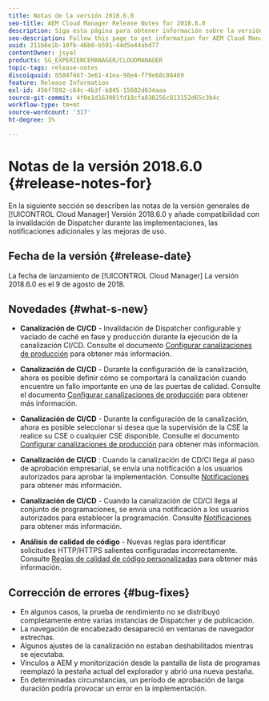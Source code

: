 ```yaml
---
title: Notas de la versión 2018.6.0
seo-title: AEM Cloud Manager Release Notes for 2018.6.0
description: Siga esta página para obtener información sobre la versión 2018.6.0 de Cloud Manager.
seo-description: Follow this page to get information for AEM Cloud Manager Release 2018.6.0.
uuid: 211b6e1b-10fb-46b0-b591-44d5e44abd77
contentOwner: jsyal
products: SG_EXPERIENCEMANAGER/CLOUDMANAGER
topic-tags: release-notes
discoiquuid: 8584f467-3e61-41ea-98e4-f79e68c86469
feature: Release Information
exl-id: 456f7892-c64c-4b3f-b845-15682d034aaa
source-git-commit: 4f0e1d163001fd18cfa838256c813152d65c3b4c
workflow-type: tm+mt
source-wordcount: '317'
ht-degree: 3%

---
```


# Notas de la versión 2018.6.0 {#release-notes-for}

En la siguiente sección se describen las notas de la versión generales de [!UICONTROL Cloud Manager] Versión 2018.6.0 y añade compatibilidad con la invalidación de Dispatcher durante las implementaciones, las notificaciones adicionales y las mejoras de uso.

## Fecha de la versión {#release-date}

La fecha de lanzamiento de [!UICONTROL Cloud Manager] La versión 2018.6.0 es el 9 de agosto de 2018.

## Novedades {#what-s-new}

* **Canalización de CI/CD** - Invalidación de Dispatcher configurable y vaciado de caché en fase y producción durante la ejecución de la canalización CI/CD. Consulte el documento [Configurar canalizaciones de producción](configuring-production-pipelines.md) para obtener más información.

* **Canalización de CI/CD** - Durante la configuración de la canalización, ahora es posible definir cómo se comportará la canalización cuando encuentre un fallo importante en una de las puertas de calidad. Consulte el documento [Configurar canalizaciones de producción](configuring-production-pipelines.md) para obtener más información.

* **Canalización de CI/CD** - Durante la configuración de la canalización, ahora es posible seleccionar si desea que la supervisión de la CSE la realice su CSE o cualquier CSE disponible. Consulte el documento [Configurar canalizaciones de producción](configuring-production-pipelines.md) para obtener más información.

* **Canalización de CI/CD** : Cuando la canalización de CD/CI llega al paso de aprobación empresarial, se envía una notificación a los usuarios autorizados para aprobar la implementación. Consulte [Notificaciones](notifications.md) para obtener más información.

* **Canalización de CI/CD** - Cuando la canalización de CD/CI llega al conjunto de programaciones, se envía una notificación a los usuarios autorizados para establecer la programación. Consulte [Notificaciones](notifications.md) para obtener más información.

* **Análisis de calidad de código** - Nuevas reglas para identificar solicitudes HTTP/HTTPS salientes configuradas incorrectamente. Consulte [Reglas de calidad de código personalizadas](custom-code-quality-rules.md) para obtener más información.

## Corrección de errores {#bug-fixes}

* En algunos casos, la prueba de rendimiento no se distribuyó completamente entre varias instancias de Dispatcher y de publicación.
* La navegación de encabezado desapareció en ventanas de navegador estrechas.
* Algunos ajustes de la canalización no estaban deshabilitados mientras se ejecutaba.
* Vínculos a AEM y monitorización desde la pantalla de lista de programas reemplazó la pestaña actual del explorador y abrió una nueva pestaña.
* En determinadas circunstancias, un período de aprobación de larga duración podría provocar un error en la implementación.
